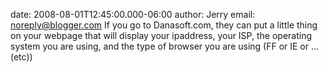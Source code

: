 date: 2008-08-01T12:45:00.000-06:00
author: Jerry
email: noreply@blogger.com
If you go to Danasoft.com, they can put a little thing on your webpage that will display your ipaddress, your ISP, the operating system you are using, and the type of browser you are using (FF or IE or ... (etc))